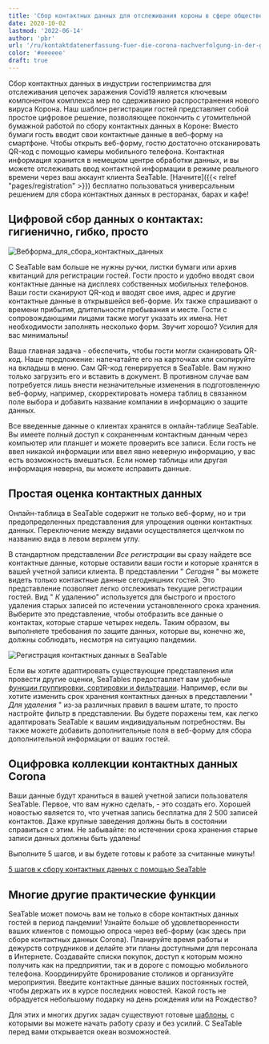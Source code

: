 ```yaml
---
title: 'Сбор контактных данных для отслеживания короны в сфере общественного питания'
date: 2020-10-02
lastmod: '2022-06-14'
author: 'pbr'
url: '/ru/kontaktdatenerfassung-fuer-die-corona-nachverfolgung-in-der-gastronomie'
color: '#eeeeee'
draft: true
---
```


Сбор контактных данных в индустрии гостеприимства для отслеживания цепочек заражения Covid19 является ключевым компонентом комплекса мер по сдерживанию распространения нового вируса Корона. Наш шаблон регистрации гостей представляет собой простое цифровое решение, позволяющее покончить с утомительной бумажной работой по сбору контактных данных в Короне: Вместо бумаги гость вводит свои контактные данные в веб-форму на смартфоне. Чтобы открыть веб-форму, гостю достаточно отсканировать QR-код с помощью камеры мобильного телефона. Контактная информация хранится в немецком центре обработки данных, и вы можете отслеживать ввод контактной информации в режиме реального времени через ваш аккаунт клиента SeaTable. [Начните]({{< relref "pages/registration" >}}) бесплатно пользоваться универсальным решением для сбора контактных данных в ресторанах, барах и кафе!

## Цифровой сбор данных о контактах: гигиенично, гибко, просто

![Вебформа_для_сбора_контактных_данных](https://seatable.io/wp-content/uploads/2020/09/iphone_corona_app.png)

С SeaTable вам больше не нужны ручки, листки бумаги или архив квитанций для регистрации гостей. Гости просто и удобно вводят свои контактные данные на дисплеях собственных мобильных телефонов. Ваши гости сканируют QR-код и вводят свое имя, адрес и другие контактные данные в открывшейся веб-форме. Их также спрашивают о времени прибытия, длительности пребывания и месте. Гости с сопровождающими лицами также могут указать их имена. Нет необходимости заполнять несколько форм. Звучит хорошо? Усилия для вас минимальны!

Ваша главная задача - обеспечить, чтобы гости могли сканировать QR-код. Наше предложение: напечатайте его на карточках или скопируйте на вкладыш в меню. Сам QR-код генерируется в SeaTable. Вам нужно только загрузить его и вставить в документ. В противном случае вам потребуется лишь внести незначительные изменения в подготовленную веб-форму, например, скорректировать номера таблиц в связанном поле выбора и добавить название компании в информацию о защите данных.

Все введенные данные о клиентах хранятся в онлайн-таблице SeaTable. Вы имеете полный доступ к сохраненным контактным данным через компьютер или планшет и можете проверить все записи. Если гость не ввел никакой информации или ввел явно неверную информацию, у вас есть возможность вмешаться. Если номер таблицы или другая информация неверна, вы можете исправить данные.

## Простая оценка контактных данных

Онлайн-таблица в SeaTable содержит не только веб-форму, но и три предопределенных представления для упрощения оценки контактных данных. Переключение между видами осуществляется щелчком по названию вида в левом верхнем углу.

В стандартном представлении _Все регистрации_ вы сразу найдете все контактные данные, которые оставили ваши гости и которые хранятся в вашей учетной записи клиента. В представлении " _Сегодня_ " вы можете видеть только контактные данные сегодняшних гостей. Это представление позволяет легко отслеживать текущие регистрации гостей. Вид " _К_ удалению" используется для быстрого и простого удаления старых записей по истечении установленного срока хранения. Выберите это представление, чтобы отобразить все данные о контактах, которые старше четырех недель. Таким образом, вы выполняете требования по защите данных, которые вы, конечно же, должны соблюдать, несмотря на ситуацию пандемии.

![Регистрация контактных данных в SeaTable](https://seatable.de/wp-content/uploads/2020/09/SeaTable_for_contact_data_registration_corona_restaurant.png)

Если вы хотите адаптировать существующие представления или провести другие оценки, SeaTables предоставляет вам удобные [функции группировки, сортировки и фильтрации](https://seatable.io/ru/docs/handbuch/datenmanagement/gruppierung-sortierung-filter/). Например, если вы хотите изменить срок хранения контактных данных в представлении " _Для удаления_ " из-за различных правил в вашем штате, то просто настройте фильтр в представлении. Вы будете поражены тем, как легко адаптировать SeaTable к вашим индивидуальным потребностям. Вы также можете добавить дополнительные поля в веб-форму для сбора дополнительной информации от ваших гостей.

## Оцифровка коллекции контактных данных Corona

Ваши данные будут храниться в вашей учетной записи пользователя SeaTable. Первое, что вам нужно сделать, - это создать его. Хорошей новостью является то, что учетная запись бесплатна для 2 500 записей контактов. Даже крупные заведения должны быть в состоянии справиться с этим. Не забывайте: по истечении срока хранения старые записи данных должны быть удалены!

Выполните 5 шагов, и вы будете готовы к работе за считанные минуты!

[5 шагов к сбору контактных данных с помощью SeaTable](https://seatable.io/ru/corona-gaesteregistrierung/#tab-id-1-active)

## Многие другие практические функции

SeaTable может помочь вам не только в сборе контактных данных гостей в период пандемии! Узнайте больше об удовлетворенности ваших клиентов с помощью опроса через веб-форму (как здесь при сборе контактных данных Corona). Планируйте время работы и дежурств сотрудников и делайте эти планы доступными для персонала в Интернете. Создавайте списки покупок, доступ к которым можно получить как на предприятии, так и в дороге с помощью мобильного телефона. Координируйте бронирование столиков и организуйте мероприятия. Введите контактные данные ваших постоянных гостей, чтобы держать их в курсе последних новостей. Какой гость не обрадуется небольшому подарку на день рождения или на Рождество?

Для этих и многих других задач существуют готовые [шаблоны](https://seatable.io/ru/docs/templates/), с которыми вы можете начать работу сразу и без усилий. С SeaTable перед вами открывается океан возможностей.
